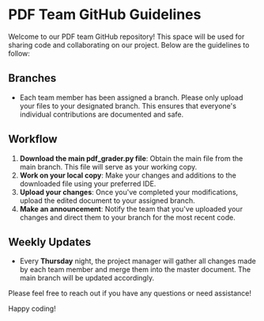 # PDF Team GitHub Guidelines

Welcome to our PDF team GitHub repository! This space will be used for sharing code and collaborating on our project. Below are the guidelines to follow:

## Branches
- Each team member has been assigned a branch. Please only upload your files to your designated branch. This ensures that everyone's individual contributions are documented and safe.

## Workflow
1. **Download the main pdf_grader.py file**: Obtain the main file from the main branch. This file will serve as your working copy.
2. **Work on your local copy**: Make your changes and additions to the downloaded file using your preferred IDE.
3. **Upload your changes**: Once you've completed your modifications, upload the edited document to your assigned branch.
4. **Make an announcement**: Notify the team that you've uploaded your changes and direct them to your branch for the most recent code.

## Weekly Updates
- Every **Thursday** night, the project manager will gather all changes made by each team member and merge them into the master document. The main branch will be updated accordingly.

Please feel free to reach out if you have any questions or need assistance!

Happy coding!
